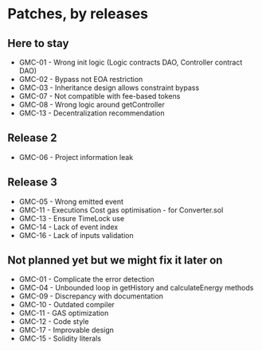 # Patches, by releases


## Here to stay

- GMC-01 - Wrong init logic (Logic contracts DAO, Controller contract DAO)
- GMC-02 - Bypass not EOA restriction
- GMC-03 - Inheritance design allows constraint bypass
- GMC-07 - Not compatible with fee-based tokens
- GMC-08 - Wrong logic around getController
- GMC-13 - Decentralization recommendation

## Release 2

- GMC-06 - Project information leak

## Release 3

- GMC-05 - Wrong emitted event
- GMC-11 - Executions Cost gas optimisation - for Converter.sol
- GMC-13 - Ensure TimeLock use
- GMC-14 - Lack of event index
- GMC-16 - Lack of inputs validation

## Not planned yet but we might fix it later on

- GMC-01 - Complicate the error detection
- GMC-04 - Unbounded loop in getHistory and calculateEnergy methods
- GMC-09 - Discrepancy with documentation
- GMC-10 - Outdated compiler
- GMC-11 - GAS optimization
- GMC-12 - Code style
- GMC-17 - Improvable design
- GMC-15 - Solidity literals
